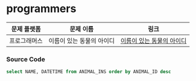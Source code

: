 # programmers

| 문제 플랫폼   | 문제 이름           | 링크                                   |
|---------------|--------------------|----------------------------------------|
| 프로그래머스          | 이름이 있는 동물의 아이디           | [이름이 있는 동물의 아이디](https://school.programmers.co.kr/learn/courses/30/lessons/59035) |

### Source Code
```sql
select NAME, DATETIME from ANIMAL_INS order by ANIMAL_ID desc
```
